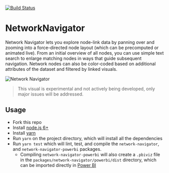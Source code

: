 [![Build Status](https://travis-ci.org/Microsoft/PowerBI-visuals-NetworkNavigator.svg?branch=develop)](https://travis-ci.org/Microsoft/PowerBI-visuals-NetworkNavigator)

# NetworkNavigator

Network Navigator lets you explore node-link data by panning over and zooming into a force-directed node layout (which can be precomputed or animated live). From an initial overview of all nodes, you can use simple text search to enlarge matching nodes in ways that guide subsequent navigation. Network nodes can also be color-coded based on additional attributes of the dataset and filtered by linked visuals.

![Network Navigator](/assets/screenshot.png?raw=true)

> This visual is experimental and not actively being developed, only major issues will be addressed.

## Usage
* Fork this repo
* Install [node.js 6+](https://nodejs.org)
* Install [yarn](https://yarnpkg.com/lang/en/docs/install)
* Run `yarn` on the project directory, which will install all the dependencies
* Run `yarn test` which will lint, test, and compile the `network-navigator`, and `network-navigator-powerbi` packages.
    * Compiling `network-navigator-powerbi` will also create a `.pbiviz` file in the `packages/network-navigator/powerbi/dist` directory, which can be imported directly in [Power BI](https://app.powerbi.com/)
